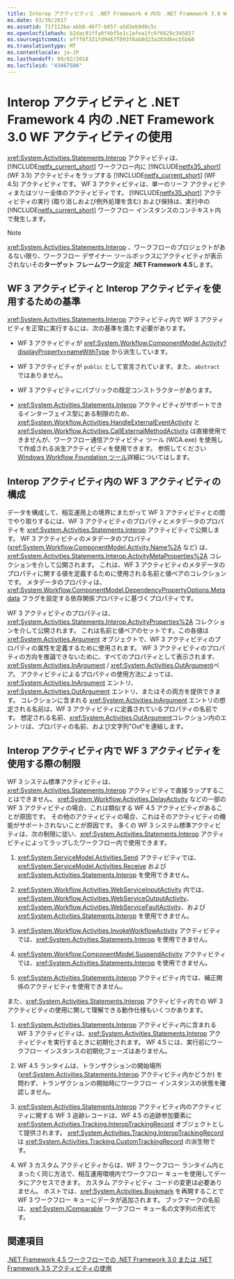 ```yaml
---
title: Interop アクティビティと .NET Framework 4 内の .NET Framework 3.0 WF アクティビティの使用
ms.date: 03/30/2017
ms.assetid: 71f112ba-abb0-46f7-b05f-a5d2eb9d0c5c
ms.openlocfilehash: b2dac91ffa0f4bf5e1c1afea1fc6f6629c345857
ms.sourcegitcommit: efff8f331fd9467f093f8ab8d23a203d6ecb5b60
ms.translationtype: MT
ms.contentlocale: ja-JP
ms.lasthandoff: 09/02/2018
ms.locfileid: "43467506"
---
```

# <a name="using-net-framework-30-wf-activities-in-net-framework-4-with-the-interop-activity"></a>Interop アクティビティと .NET Framework 4 内の .NET Framework 3.0 WF アクティビティの使用
<xref:System.Activities.Statements.Interop> アクティビティは、[!INCLUDE[netfx_current_short](../../../includes/netfx-current-short-md.md)] ワークフロー内に [!INCLUDE[netfx35_short](../../../includes/netfx35-short-md.md)] (WF 3.5) アクティビティをラップする [!INCLUDE[netfx_current_short](../../../includes/netfx-current-short-md.md)] (WF 4.5) アクティビティです。 WF 3 アクティビティは、単一のリーフ アクティビティまたはツリー全体のアクティビティです。 [!INCLUDE[netfx35_short](../../../includes/netfx35-short-md.md)] アクティビティの実行 (取り消しおよび例外処理を含む) および保持は、実行中の [!INCLUDE[netfx_current_short](../../../includes/netfx-current-short-md.md)] ワークフロー インスタンスのコンテキスト内で発生します。  
  
> [!NOTE]
>  <xref:System.Activities.Statements.Interop> 、ワークフローのプロジェクトがあるない限り、ワークフロー デザイナー ツールボックスにアクティビティが表示されないその**ターゲット フレームワーク**設定 **.NET Framework 4.5**します。  
  
## <a name="criteria-for-using-a-wf-3-activity-with-an-interop-activity"></a>WF 3 アクティビティと Interop アクティビティを使用するための基準  
 <xref:System.Activities.Statements.Interop> アクティビティ内で WF 3 アクティビティを正常に実行するには、次の基準を満たす必要があります。  
  
-   WF 3 アクティビティが <xref:System.Workflow.ComponentModel.Activity?displayProperty=nameWithType> から派生しています。  
  
-   WF 3 アクティビティが `public` として宣言されています。また、`abstract` ではありません。  
  
-   WF 3 アクティビティにパブリックの既定コンストラクターがあります。  
  
-   <xref:System.Activities.Statements.Interop> アクティビティがサポートできるインターフェイス型にある制限のため、<xref:System.Workflow.Activities.HandleExternalEventActivity> と <xref:System.Workflow.Activities.CallExternalMethodActivity> は直接使用できませんが、ワークフロー通信アクティビティ ツール (WCA.exe) を使用して作成される派生アクティビティを使用できます。 参照してください[Windows Workflow Foundation ツール](https://go.microsoft.com/fwlink/?LinkId=178889)詳細についてはします。  
  
## <a name="configuring-a-wf-3-activity-within-an-interop-activity"></a>Interop アクティビティ内の WF 3 アクティビティの構成  
 データを構成して、相互運用上の境界にまたがって WF 3 アクティビティとの間でやり取りするには、WF 3 アクティビティのプロパティとメタデータのプロパティを <xref:System.Activities.Statements.Interop> アクティビティで公開します。 WF 3 アクティビティのメタデータのプロパティ (<xref:System.Workflow.ComponentModel.Activity.Name%2A> など) は、<xref:System.Activities.Statements.Interop.ActivityMetaProperties%2A> コレクションを介して公開されます。 これは、WF 3 アクティビティのメタデータのプロパティに関する値を定義するために使用される名前と値ペアのコレクションです。 メタデータのプロパティは、<xref:System.Workflow.ComponentModel.DependencyPropertyOptions.Metadata> フラグを設定する依存関係プロパティに基づくプロパティです。  
  
 WF 3 アクティビティのプロパティは、<xref:System.Activities.Statements.Interop.ActivityProperties%2A> コレクションを介して公開されます。 これは名前と値ペアのセットです。この各値は <xref:System.Activities.Argument> オブジェクトで、WF 3 アクティビティのプロパティの属性を定義するために使用されます。 WF 3 アクティビティのプロパティの方向を推論できないために、すべてのプロパティとして表示されます、 <xref:System.Activities.InArgument> / <xref:System.Activities.OutArgument>ペア。 アクティビティによるプロパティの使用方法によっては、<xref:System.Activities.InArgument> エントリ、<xref:System.Activities.OutArgument> エントリ、またはその両方を提供できます。 コレクションに含まれる <xref:System.Activities.InArgument> エントリの想定される名前は、WF 3 アクティビティに定義されているプロパティの名前です。 想定される名前、<xref:System.Activities.OutArgument>コレクション内のエントリは、プロパティの名前、および文字列"Out"を連結します。  
  
## <a name="limitations-of-using-a-wf-3-activity-within-an-interop-activity"></a>Interop アクティビティ内で WF 3 アクティビティを使用する際の制限  
 WF 3 システム標準アクティビティは、<xref:System.Activities.Statements.Interop> アクティビティで直接ラップすることはできません。 <xref:System.Workflow.Activities.DelayActivity> などの一部の WF 3 アクティビティの場合、これは類似する WF 4.5 アクティビティがあることが原因です。 その他のアクティビティの場合、これはそのアクティビティの機能がサポートされないことが原因です。 多くの WF 3 システム標準アクティビティは、次の制限に従い、<xref:System.Activities.Statements.Interop> アクティビティによってラップしたワークフロー内で使用できます。  
  
1.  <xref:System.ServiceModel.Activities.Send> アクティビティでは、<xref:System.ServiceModel.Activities.Receive> および <xref:System.Activities.Statements.Interop> を使用できません。  
  
2.  <xref:System.Workflow.Activities.WebServiceInputActivity> 内では、<xref:System.Workflow.Activities.WebServiceOutputActivity>、<xref:System.Workflow.Activities.WebServiceFaultActivity>、および <xref:System.Activities.Statements.Interop> を使用できません。  
  
3.  <xref:System.Workflow.Activities.InvokeWorkflowActivity> アクティビティでは、<xref:System.Activities.Statements.Interop> を使用できません。  
  
4.  <xref:System.Workflow.ComponentModel.SuspendActivity> アクティビティでは、<xref:System.Activities.Statements.Interop> を使用できません。  
  
5.  <xref:System.Activities.Statements.Interop> アクティビティ内では、補正関係のアクティビティを使用できません。  
  
 また、<xref:System.Activities.Statements.Interop> アクティビティ内での WF 3 アクティビティの使用に関して理解できる動作仕様もいくつかあります。  
  
1.  <xref:System.Activities.Statements.Interop> アクティビティ内に含まれる WF 3 アクティビティは、<xref:System.Activities.Statements.Interop> アクティビティを実行するときに初期化されます。 WF 4.5 には、実行前にワークフロー インスタンスの初期化フェーズはありません。  
  
2.  WF 4.5 ランタイムは、トランザクションの開始場所 (<xref:System.Activities.Statements.Interop> アクティビティ内かどうか) を問わず、トランザクションの開始時にワークフロー インスタンスの状態を確認しません。  
  
3.  <xref:System.Activities.Statements.Interop> アクティビティ内のアクティビティに関する WF 3 追跡レコードは、WF 4.5 の追跡参加要素に <xref:System.Activities.Tracking.InteropTrackingRecord> オブジェクトとして提供されます。 <xref:System.Activities.Tracking.InteropTrackingRecord> は <xref:System.Activities.Tracking.CustomTrackingRecord> の派生物です。  
  
4.  WF 3 カスタム アクティビティからは、WF 3 ワークフロー ランタイム内とまったく同じ方法で、相互運用環境内でワークフロー キューを使用してデータにアクセスできます。 カスタム アクティビティ コードの変更は必要ありません。 ホストでは、<xref:System.Activities.Bookmark> を再開することで WF 3 ワークフロー キューにデータが追加されます。 ブックマークの名前は、<xref:System.IComparable> ワークフロー キュー名の文字列の形式です。  
  
## <a name="see-also"></a>関連項目  
 [.NET Framework 4.5 ワークフローでの .NET Framework 3.0 または .NET Framework 3.5 アクティビティの使用](../../../docs/framework/windows-workflow-foundation/samples/using-a-net-3-0-or-net-3-5-activity-in-a-net-4-5-workflow.md)
